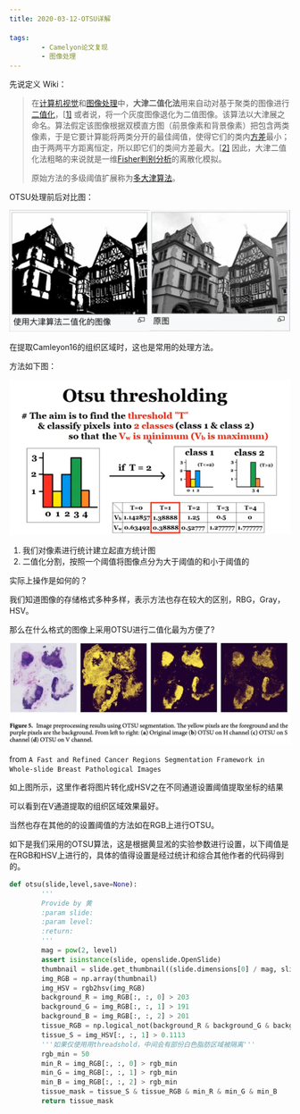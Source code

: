 ```yaml
---
title: 2020-03-12-OTSU详解

tags: 
        - Camelyon论文复现 
        - 图像处理
---
```

先说定义 Wiki：

> 在[计算机视觉](https://zh.wikipedia.org/wiki/计算机视觉)和[图像处理](https://zh.wikipedia.org/wiki/图像处理)中，**大津二值化法**用来自动对基于聚类的图像进行[二值化](https://zh.wikipedia.org/wiki/二值化)，[[1\]](https://zh.wikipedia.org/wiki/大津算法#cite_note-Mehmet-1) 或者说，将一个灰度图像退化为二值图像。该算法以大津展之命名。算法假定该图像根据双模直方图（前景像素和背景像素）把包含两类像素，于是它要计算能将两类分开的最佳阈值，使得它们的类内[方差](https://zh.wikipedia.org/wiki/方差)最小；由于两两平方距离恒定，所以即它们的类间方差最大。[[2\]](https://zh.wikipedia.org/wiki/大津算法#cite_note-Otsu-2) 因此，大津二值化法粗略的来说就是一维[Fisher判别分析](https://zh.wikipedia.org/wiki/線性判別分析)的离散化模拟。
>
> 原始方法的多级阈值扩展称为[多大津算法](https://zh.wikipedia.org/w/index.php?title=多大津算法&action=edit&redlink=1)。

OTSU处理前后对比图：

![image-20200312095623850](2020-03-12-OTSU详解.assets/image-20200312095623850.png)

在提取Camleyon16的组织区域时，这也是常用的处理方法。

方法如下图：

![image-20200312095913396](2020-03-12-OTSU详解.assets/image-20200312095913396.png)

1. 我们对像素进行统计建立起直方统计图
2. 二值化分割，按照一个阈值将图像点分为大于阈值的和小于阈值的

实际上操作是如何的？

我们知道图像的存储格式多种多样，表示方法也存在较大的区别，RBG，Gray，HSV。

那么在什么格式的图像上采用OTSU进行二值化最为方便了?

![image-20200312100123784](2020-03-12-OTSU详解.assets/image-20200312100123784.png)

from `A Fast and Refined Cancer Regions Segmentation Framework in Whole-slide Breast Pathological Images`

如上图所示，这里作者将图片转化成HSV之在不同通道设置阈值提取坐标的结果

可以看到在V通道提取的组织区域效果最好。

当然也存在其他的的设置阈值的方法如在RGB上进行OTSU。

如下是我们采用的OTSU算法，这是根据黄显淞的实验参数进行设置，以下阈值是在RGB和HSV上进行的，具体的值得设置是经过统计和综合其他作者的代码得到的。

```python
def otsu(slide,level,save=None):
        '''
        Provide by 黄
        :param slide:
        :param level:
        :return:
        '''
        mag = pow(2, level)
        assert isinstance(slide, openslide.OpenSlide)
        thumbnail = slide.get_thumbnail((slide.dimensions[0] / mag, slide.dimensions[1] / mag)).convert('RGB')
        img_RGB = np.array(thumbnail)
        img_HSV = rgb2hsv(img_RGB)
        background_R = img_RGB[:, :, 0] > 203
        background_G = img_RGB[:, :, 1] > 191
        background_B = img_RGB[:, :, 2] > 201
        tissue_RGB = np.logical_not(background_R & background_G & background_B)
        tissue_S = img_HSV[:, :, 1] > 0.1113
        '''如果仅使用用threadshold，中间会有部份白色脂肪区域被隔离'''
        rgb_min = 50
        min_R = img_RGB[:, :, 0] > rgb_min
        min_G = img_RGB[:, :, 1] > rgb_min
        min_B = img_RGB[:, :, 2] > rgb_min
        tissue_mask = tissue_S & tissue_RGB & min_R & min_G & min_B
        return tissue_mask
```


